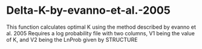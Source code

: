 # Delta-K-by-evanno-et-al.-2005
This function calculates optimal K using the method described by evanno et al. 2005
Requires a log probability file with two columns, V1 being the value of K, and V2 being the LnProb given by STRUCTURE
